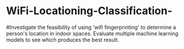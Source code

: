 # WiFi-Locationing-Classification-
#Investigate the feasibility of using 'wifi fingerprinting' to determine a person's location in indoor spaces. Evaluate multiple machine learning models to see which produces the best result.
